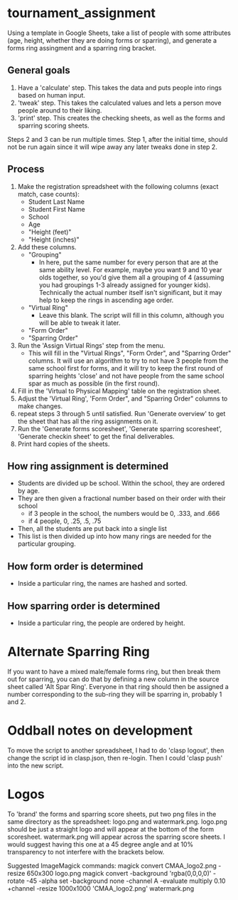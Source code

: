 # tournament_assignment
Using a template in Google Sheets, take a list of people with some attributes (age, height, whether they are doing forms or sparring), and generate a forms ring assingment and a sparring ring bracket.
## General goals
1. Have a 'calculate' step. This takes the data and puts people into rings based on human input.
2. 'tweak' step. This takes the calculated values and lets a person move people around to their liking.
3. 'print' step. This creates the checking sheets, as well as the forms and sparring scoring sheets.

Steps 2 and 3 can be run multiple times. Step 1, after the initial time, should not be run again since it will wipe away any later tweaks done in step 2.

## Process
1. Make the registration spreadsheet with the following columns (exact match, case counts):
    * Student Last Name
    * Student First Name
    * School
    * Age
    * "Height (feet)"
    * "Height (inches)"
2. Add these columns.
    * "Grouping"
      * In here, put the same number for every person that are at the same ability level. For example, maybe you want 9 and 10 year olds together, so you'd give them all a grouping of 4 (assuming you had groupings 1-3 already assigned for younger kids). Technically the actual number itself isn't significant, but it may help to keep the rings in ascending age order.
    * "Virtual Ring"
      * Leave this blank. The script will fill in this column, although you will be able to tweak it later.
    * "Form Order"
    * "Sparring Order"
3. Run the 'Assign Virtual Rings' step from the menu.
    * This will fill in the "Virtual Rings", "Form Order", and "Sparring Order" columns. It will use an algorithm to try to not have 3 people from the same school first for forms, and it will try to keep the first round of sparring heights 'close' and not have people from the same school spar as much as possible (in the first round).
4. Fill in the 'Virtual to Physical Mapping' table on the registration sheet.
5. Adjust the 'Virtual Ring', 'Form Order", and "Sparring Order" columns to make changes.
6. repeat steps 3 through 5 until satisfied. Run 'Generate overview' to get the sheet that has all the ring assignments on it.
7. Run the 'Generate forms scoresheet', 'Generate sparring scoresheet', 'Generate checkin sheet' to get the final deliverables.
8. Print hard copies of the sheets.


## How ring assignment is determined
  * Students are divided up be school. Within the school, they are ordered by age.
  * They are then given a fractional number based on their order with their school
    * if 3 people in the school, the numbers would be 0, .333, and .666
    * if 4 people, 0, .25, .5, .75
  * Then, all the students are put back into a single list
  * This list is then divided up into how many rings are needed for the particular grouping.
## How form order is determined
  * Inside a particular ring, the names are hashed and sorted.
## How sparring order is determined
  * Inside a particular ring, the people are ordered by height.

# Alternate Sparring Ring
If you want to have a mixed male/female forms ring, but then break them out for sparring,
you can do that by defining a new column in the source sheet called 'Alt Spar Ring'.
Everyone in that ring should then be assigned a number corresponding to the sub-ring they
will be sparring in, probably 1 and 2.

# Oddball notes on development
To move the script to another spreadsheet, I had to do 'clasp logout', then change the script id in clasp.json, then re-login. Then I could 'clasp push' into the new script.

# Logos
To 'brand' the forms and sparring score sheets, put two png files in the same directory as the spreadsheet: logo.png and watermark.png.
logo.png should be just a straight logo and will appear at the bottom of the form scoresheet.
watermark.png will appear across the sparring score sheets. I would suggest having this one at a 45 degree angle and at 10% transparency to not interfere with the brackets below.

Suggested ImageMagick commands:
magick convert CMAA_logo2.png -resize 650x300 logo.png
magick convert -background 'rgba(0,0,0,0)' -rotate -45 -alpha set -background none -channel A -evaluate multiply 0.10 +channel -resize 1000x1000 'CMAA_logo2.png' watermark.png